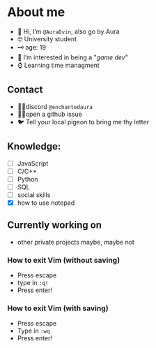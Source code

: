 # About me
   - 👋 Hi, I’m `@AuraDvin`, also go by Aura
   - 🤓 University student
   - 🗝 age: 19
   - 👀 I’m interested in being a "*game dev*"
   - ⌚ Learning time managment
## Contact
   - 🐱‍👤discord `@enchantedaura`
   - 🤸‍♂️open a github issue
   - 🐦 Tell your local pigeon to bring me thy letter
## Knowledge:
   * [ ] JavaScript
   * [ ] C/C++
   * [ ] Python
   * [ ] SQL
   * [ ] social skills
   * [x] how to use notepad
## Currently working on 
   + other private projects maybe, maybe not

### How to exit Vim (without saving)
   + Press escape
   + type in `:q!`
   + Press enter!
### How to exit Vim (with saving) 
   + Press escape
   + Type in `:wq`
   + Press enter!
